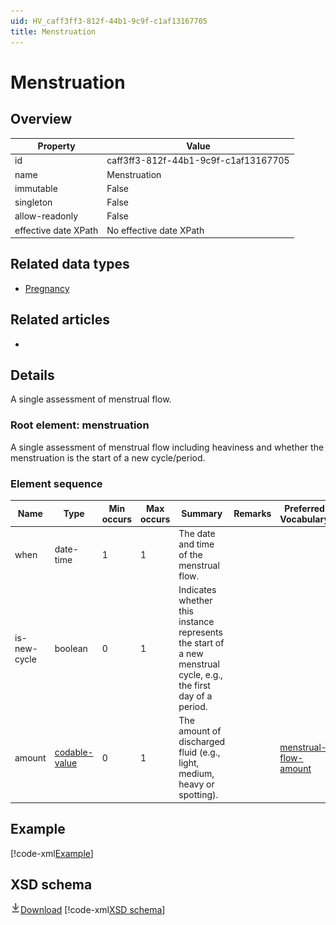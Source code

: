 ```yaml
---
uid: HV_caff3ff3-812f-44b1-9c9f-c1af13167705
title: Menstruation
---
```


# Menstruation

## Overview

Property|Value
---|---
id|caff3ff3-812f-44b1-9c9f-c1af13167705
name|Menstruation
immutable|False
singleton|False
allow-readonly|False
effective date XPath|No effective date XPath

## Related data types

- [Pregnancy](xref:HV_46d485cf-2b84-429d-9159-83152ba801f4)

## Related articles

- []()

## Details
A single assessment of menstrual flow.

<a name='menstruation'></a>

### Root element: menstruation

A single assessment of menstrual flow including heaviness and whether the menstruation is the start of a new cycle/period.

### Element sequence

Name|Type|Min occurs|Max occurs|Summary|Remarks|Preferred Vocabulary
---|---|---|---|---|---|---
when|date-time|1|1|The date and time of the menstrual flow.||
is-new-cycle|boolean|0|1|Indicates whether this instance represents the start of a new menstrual cycle, e.g., the first day of a period.||
amount|[codable-value](xref:HV_3e730686-781f-4616-aa0d-817bba8eb141#codable-value)|0|1|The amount of discharged fluid (e.g., light, medium, heavy or spotting).||[menstrual-flow-amount](xref:HV_353da08b-ebd6-4fc2-8b77-ed45168494f8)

## Example
[!code-xml[Example](sample-xml/caff3ff3-812f-44b1-9c9f-c1af13167705.xml)]

## XSD schema
[![Download](/healthvault/images/download.png)Download](xsd/menstruation.xsd)
[!code-xml[XSD schema](xsd/menstruation.xsd)]
